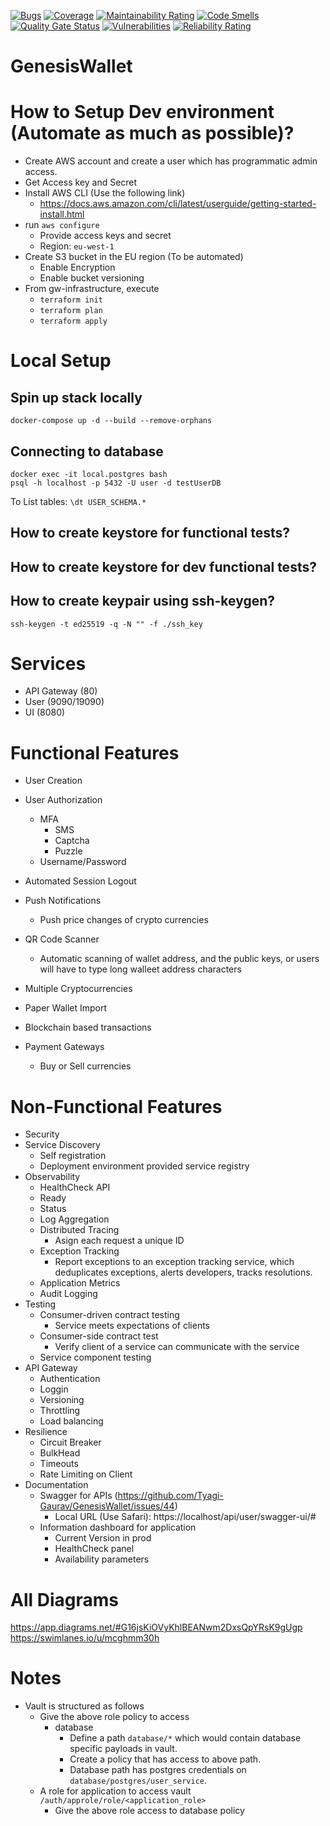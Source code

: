 [![Bugs](https://sonarcloud.io/api/project_badges/measure?project=Tyagi-Gaurav_GenesisWallet&metric=bugs)](https://sonarcloud.io/summary/new_code?id=Tyagi-Gaurav_GenesisWallet)
[![Coverage](https://sonarcloud.io/api/project_badges/measure?project=Tyagi-Gaurav_GenesisWallet&metric=coverage)](https://sonarcloud.io/summary/new_code?id=Tyagi-Gaurav_GenesisWallet)
[![Maintainability Rating](https://sonarcloud.io/api/project_badges/measure?project=Tyagi-Gaurav_GenesisWallet&metric=sqale_rating)](https://sonarcloud.io/summary/new_code?id=Tyagi-Gaurav_GenesisWallet)
[![Code Smells](https://sonarcloud.io/api/project_badges/measure?project=Tyagi-Gaurav_GenesisWallet&metric=code_smells)](https://sonarcloud.io/summary/new_code?id=Tyagi-Gaurav_GenesisWallet)
[![Quality Gate Status](https://sonarcloud.io/api/project_badges/measure?project=Tyagi-Gaurav_GenesisWallet&metric=alert_status)](https://sonarcloud.io/summary/new_code?id=Tyagi-Gaurav_GenesisWallet)
[![Vulnerabilities](https://sonarcloud.io/api/project_badges/measure?project=Tyagi-Gaurav_GenesisWallet&metric=vulnerabilities)](https://sonarcloud.io/summary/new_code?id=Tyagi-Gaurav_GenesisWallet)
[![Reliability Rating](https://sonarcloud.io/api/project_badges/measure?project=Tyagi-Gaurav_GenesisWallet&metric=reliability_rating)](https://sonarcloud.io/summary/new_code?id=Tyagi-Gaurav_GenesisWallet)

# GenesisWallet

# How to Setup Dev environment (Automate as much as possible)?
  * Create AWS account and create a user which has programmatic admin access.
  * Get Access key and Secret
  * Install AWS CLI (Use the following link)
      * https://docs.aws.amazon.com/cli/latest/userguide/getting-started-install.html
  * run `aws configure`
      * Provide access keys and secret
      * Region: `eu-west-1`
  * Create S3 bucket in the EU region (To be automated)
    * Enable Encryption
    * Enable bucket versioning
  * From gw-infrastructure, execute
    * `terraform init`
    * `terraform plan`
    * `terraform apply`

# Local Setup

## Spin up stack locally
`docker-compose up -d --build --remove-orphans`

## Connecting to database
```
docker exec -it local.postgres bash
psql -h localhost -p 5432 -U user -d testUserDB
```
To List tables: `\dt USER_SCHEMA.*`

## How to create keystore for functional tests?

## How to create keystore for dev functional tests?

## How to create keypair using ssh-keygen?
```
ssh-keygen -t ed25519 -q -N "" -f ./ssh_key
```

# Services
* API Gateway (80)
* User (9090/19090)
* UI (8080)

# Functional Features
* User Creation
* User Authorization
    * MFA
        * SMS
        * Captcha
        * Puzzle
    * Username/Password
* Automated Session Logout

* Push Notifications
    * Push price changes of crypto currencies

* QR Code Scanner 
    * Automatic scanning of wallet address, and the public keys, or users will have to type long walleet address characters

* Multiple Cryptocurrencies
* Paper Wallet Import
* Blockchain based transactions
* Payment Gateways
    * Buy or Sell currencies

# Non-Functional Features
* Security
* Service Discovery
    * Self registration
    * Deployment environment provided service registry
* Observability
    * HealthCheck API
    * Ready
    * Status
    * Log Aggregation
    * Distributed Tracing
        * Asign each request a unique ID
    * Exception Tracking
        * Report exceptions to an exception tracking service, which deduplicates exceptions, alerts developers, tracks resolutions.
    * Application Metrics 
    * Audit Logging
* Testing
    * Consumer-driven contract testing
        * Service meets expectations of clients
    * Consumer-side contract test
        * Verify client of a service can communicate with the service
    * Service component testing
* API Gateway
    * Authentication
    * Loggin
    * Versioning
    * Throttling
    * Load balancing
* Resilience
    * Circuit Breaker
    * BulkHead
    * Timeouts
    * Rate Limiting on Client
* Documentation
  * Swagger for APIs (https://github.com/Tyagi-Gaurav/GenesisWallet/issues/44)
    * Local URL (Use Safari): https://localhost/api/user/swagger-ui/# 
  * Information dashboard for application
    * Current Version in prod
    * HealthCheck panel
    * Availability parameters 

# All Diagrams
https://app.diagrams.net/#G16jsKiOVyKhlBEANwm2DxsQpYRsK9gUgp
https://swimlanes.io/u/mcghmm30h

# Notes
* Vault is structured as follows
  * Give the above role policy to access 
    * database
      * Define a path `database/*` which would contain database specific payloads in vault.
      * Create a policy that has access to above path.
      * Database path has postgres credentials on `database/postgres/user_service`.
  * A role for application to access vault `/auth/approle/role/<application_role>`
    * Give the above role access to database policy